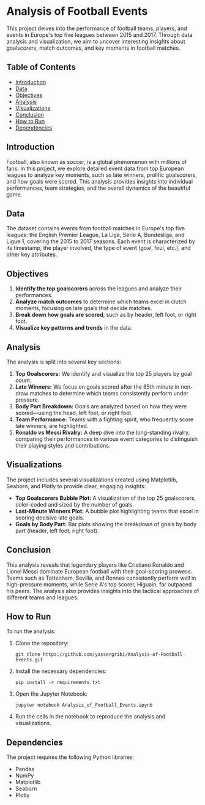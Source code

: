 # Analysis of Football Events

This project delves into the performance of football teams, players, and events in Europe's top five leagues between 2015 and 2017. Through data analysis and visualization, we aim to uncover interesting insights about goalscorers, match outcomes, and key moments in football matches.

## Table of Contents
- [Introduction](#introduction)
- [Data](#data)
- [Objectives](#objectives)
- [Analysis](#analysis)
- [Visualizations](#visualizations)
- [Conclusion](#conclusion)
- [How to Run](#how-to-run)
- [Dependencies](#dependencies)

## Introduction
Football, also known as soccer, is a global phenomenon with millions of fans. In this project, we explore detailed event data from top European leagues to analyze key moments, such as late winners, prolific goalscorers, and how goals were scored. This analysis provides insights into individual performances, team strategies, and the overall dynamics of the beautiful game.

## Data
The dataset contains events from football matches in Europe's top five leagues: the English Premier League, La Liga, Serie A, Bundesliga, and Ligue 1, covering the 2015 to 2017 seasons. Each event is characterized by its timestamp, the player involved, the type of event (goal, foul, etc.), and other key attributes.

## Objectives
1. **Identify the top goalscorers** across the leagues and analyze their performances.
2. **Analyze match outcomes** to determine which teams excel in clutch moments, focusing on late goals that decide matches.
3. **Break down how goals are scored**, such as by header, left foot, or right foot.
4. **Visualize key patterns and trends** in the data.

## Analysis
The analysis is split into several key sections:
1. **Top Goalscorers:** We identify and visualize the top 25 players by goal count.
2. **Late Winners:** We focus on goals scored after the 85th minute in non-draw matches to determine which teams consistently perform under pressure.
3. **Body Part Breakdown:** Goals are analyzed based on how they were scored—using the head, left foot, or right foot.
4. **Team Performance:** Teams with a fighting spirit, who frequently score late winners, are highlighted.
5. **Ronaldo vs Messi Rivalry:** A deep dive into the long-standing rivalry, comparing their performances in various event categories to distinguish their playing styles and contributions.


## Visualizations
The project includes several visualizations created using Matplotlib, Seaborn, and Plotly to provide clear, engaging insights:
- **Top Goalscorers Bubble Plot:** A visualization of the top 25 goalscorers, color-coded and sized by the number of goals.
- **Last-Minute Winners Plot:** A bubble plot highlighting teams that excel in scoring decisive late goals.
- **Goals by Body Part:** Bar plots showing the breakdown of goals by body part (header, left foot, right foot).

## Conclusion
This analysis reveals that legendary players like Cristiano Ronaldo and Lionel Messi dominate European football with their goal-scoring prowess. Teams such as Tottenham, Sevilla, and Rennes consistently perform well in high-pressure moments, while Serie A's top scorer, Higuain, far outpaced his peers. The analysis also provides insights into the tactical approaches of different teams and leagues.

## How to Run
To run the analysis:
1. Clone the repository:
   ```
   git clone https://github.com/yassergribi/Analysis-of-Football-Events.git
   ```
2. Install the necessary dependencies:
   ```
   pip install -r requirements.txt
   ```
3. Open the Jupyter Notebook:
   ```
   jupyter notebook Analysis_of_Football_Events.ipynb
   ```
4. Run the cells in the notebook to reproduce the analysis and visualizations.

## Dependencies
The project requires the following Python libraries:
- Pandas
- NumPy
- Matplotlib
- Seaborn
- Plotly
